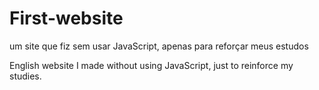 # First-website
 um site que fiz sem usar JavaScript, apenas para reforçar meus estudos

   English
website I made without using JavaScript, just to reinforce my studies.
